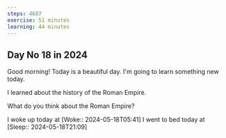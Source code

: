```yaml
---
steps: 4687
exercise: 51 minutes
learning: 44 minutes
---
```

## Day No 18 in 2024
Good morning! Today is a beautiful day.
I'm going to learn something new today.

I learned about the history of the Roman Empire.

What do you think about the Roman Empire?

I woke up today at [Woke:: 2024-05-18T05:41]
I went to bed today at [Sleep:: 2024-05-18T21:09]
